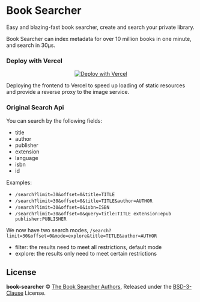 # Book Searcher

Easy and blazing-fast book searcher, create and search your private library.

Book Searcher can index metadata for over 10 million books in one minute, and search in 30µs.

### Deploy with Vercel

<div align=center>

[![Deploy with Vercel](https://vercel.com/button)](https://vercel.com/new/clone?repository-url=https://github.com/Rehugs/BookSearch/tree/master/&project-name=book-search&repository-name=book-search)

</div>

Deploying the frontend to Vercel to speed up loading of static resources and provide a reverse proxy to the image service.

### Original Search Api

You can search by the following fields:

- title
- author
- publisher
- extension
- language
- isbn
- id

Examples:

- `/search?limit=30&offset=0&title=TITLE`
- `/search?limit=30&offset=0&title=TITLE&author=AUTHOR`
- `/search?limit=30&offset=0&isbn=ISBN`
- `/search?limit=30&offset=0&query=title:TITLE extension:epub publisher:PUBLISHER`

We now have two search modes, `/search?limit=30&offset=0&mode=explore&title=TITLE&author=AUTHOR`

- filter: the results need to meet all restrictions, default mode
- explore: the results only need to meet certain restrictions

## License

**book-searcher** © [The Book Searcher Authors](https://github.com/book-searcher-org/book-searcher/graphs/contributors), Released under the [BSD-3-Clause](./LICENSE) License.